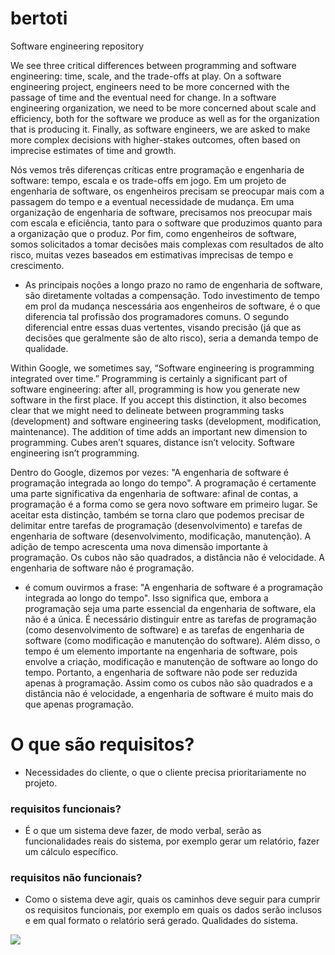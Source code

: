 # bertoti

Software engineering repository

We see three critical differences between programming and software engineering: time, scale, and the trade-offs at play. On a software engineering project, engineers need to be more concerned with the passage of time and the eventual need for change. In a software engineering organization, we need to be more concerned about scale and efficiency, both for the software we produce as well as for the organization that is producing it. Finally, as software engineers, we are asked to make more complex decisions with higher-stakes outcomes, often based on imprecise estimates of time and growth.

Nós vemos três diferenças críticas entre programação e engenharia de software: tempo, escala e os trade-offs em jogo. Em um projeto de engenharia de software, os engenheiros precisam se preocupar mais com a passagem do tempo e a eventual necessidade de mudança. Em uma organização de engenharia de software, precisamos nos preocupar mais com escala e eficiência, tanto para o software que produzimos quanto para a organização que o produz. Por fim, como engenheiros de software, somos solicitados a tomar decisões mais complexas com resultados de alto risco, muitas vezes baseados em estimativas imprecisas de tempo e crescimento. 




-  As principais noções a longo prazo no ramo de engenharia de software, são diretamente voltadas a compensação. Todo investimento de tempo em prol da mudança nescessária aos engenheiros de software, é o que diferencia tal profissão dos programadores comuns. O segundo diferencial entre essas duas vertentes, visando precisão (já que as decisões que geralmente são de alto risco), seria a demanda  tempo de qualidade. 



Within Google, we sometimes say, “Software engineering is programming integrated over time.” Programming is certainly a significant part of software engineering: after all, programming is how you generate new software in the first place. If you accept this distinction, it also becomes clear that we might need to delineate between programming tasks (development) and software engineering tasks (development, modification, maintenance). The addition of time adds an important new dimension to programming. Cubes aren’t squares, distance isn’t velocity. Software engineering isn’t programming.

Dentro do Google, dizemos por vezes: "A engenharia de software é programação integrada ao longo do tempo". A programação é certamente uma parte significativa da engenharia de software: afinal de contas, a programação é a forma como se gera novo software em primeiro lugar. Se aceitar esta distinção, também se torna claro que podemos precisar de delimitar entre tarefas de programação (desenvolvimento) e tarefas de engenharia de software (desenvolvimento, modificação, manutenção). A adição de tempo acrescenta uma nova dimensão importante à programação. Os cubos não são quadrados, a distância não é velocidade. A engenharia de software não é programação.



-  é comum ouvirmos a frase: "A engenharia de software é a programação integrada ao longo do tempo". Isso significa que, embora a programação seja uma parte essencial da engenharia de software, ela não é a única. É necessário distinguir entre as tarefas de programação (como desenvolvimento de software) e as tarefas de engenharia de software (como modificação e manutenção do software). Além disso, o tempo é um elemento importante na engenharia de software, pois envolve a criação, modificação e manutenção de software ao longo do tempo. Portanto, a engenharia de software não pode ser reduzida apenas à programação. Assim como os cubos não são quadrados e a distância não é velocidade, a engenharia de software é muito mais do que apenas programação.


# O que são requisitos?
- Necessidades do cliente, o que o cliente precisa prioritariamente no projeto.
<h3>requisitos funcionais?</h3>

- É o que um sistema deve fazer, de modo verbal, serão as funcionalidades reais do sistema, por exemplo gerar um relatório, fazer um cálculo específico.
<h3>requisitos não funcionais?</h3>

- Como o sistema deve agir, quais os caminhos deve seguir para cumprir os requisitos funcionais, por exemplo em quais os dados serão inclusos e em qual formato o relatório será gerado. Qualidades do sistema.
<img src="https://user-images.githubusercontent.com/108089562/227500602-c1fdd604-51c4-497f-8c25-7e775757c7d2.png">
